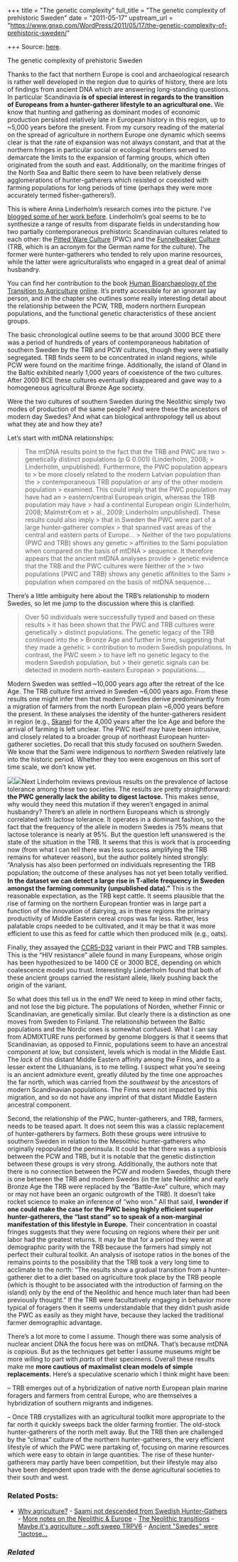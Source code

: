 +++
title = "The genetic complexity"
full_title = "The genetic complexity of prehistoric Sweden"
date = "2011-05-17"
upstream_url = "https://www.gnxp.com/WordPress/2011/05/17/the-genetic-complexity-of-prehistoric-sweden/"

+++
Source: [here](https://www.gnxp.com/WordPress/2011/05/17/the-genetic-complexity-of-prehistoric-sweden/).

The genetic complexity of prehistoric Sweden

Thanks to the fact that northern Europe is cool and archaeological research is rather well developed in the region due to quirks of history, there are lots of findings from ancient DNA which are answering long-standing questions. In particular Scandinavia **is of special interest in regards to the transition of Europeans from a hunter-gatherer lifestyle to an agricultural one.** We know that hunting and gathering as dominant modes of economic production persisted relatively late in European history in this region, up to \~5,000 years before the present. From my cursory reading of the material on the spread of agriculture in northern Europe one dynamic which seems clear is that the rate of expansion was not always constant, and that at the northern fringes in particular social or ecological frontiers served to demarcate the limits to the expansion of farming groups, which often originated from the south and east. Additionally, on the maritime fringes of the North Sea and Baltic there seem to have been relatively dense agglomerations of hunter-gatherers which resisted or coexisted with farming populations for long periods of time (perhaps they were more accurately termed fisher-gatherers!).

This is where Anna Linderholm’s research comes into the picture. I’ve [blogged some of her work before](http://blogs.discovermagazine.com/gnxp/2010/04/ancient-swedes-were-lactose-intolerant/). Linderholm’s goal seems to be to synthesize a range of results from disparate fields in understanding how two partially contemporaneous prehistoric Scandinavian cultures related to each other: the [Pitted Ware Culture](https://en.wikipedia.org/wiki/Pitted_Ware_culture) (PWC) and the [Funnelbeaker Culture](https://en.wikipedia.org/wiki/Funnelbeaker_culture) (TRB, which is an acronym for the German name for the culture). The former were hunter-gatherers who tended to rely upon marine resources, while the latter were agriculturalists who engaged in a great deal of animal husbandry.

You can find her contribution to the book [Human Bioarchaeology of the Transition to Agriculture](https://www.amazon.com/exec/obidos/ASIN/0470747307/geneexpressio-20) [online](http://onlinelibrary.wiley.com/doi/10.1002/9780470670170.ch16/summary). It’s pretty accessible for an ignorant lay person, and in the chapter she outlines some really interesting detail about the relationship between the PCW, TRB, modern northern European populations, and the functional genetic characteristics of these ancient groups.

  
The basic chronological outline seems to be that around 3000 BCE there was a period of hundreds of years of contemporaneous habitation of southern Sweden by the TRB and PCW cultures, though they were spatially segregated. TRB finds seem to be concentrated in inland regions, while PCW were found on the maritime fringe. Additionally, the island of Oland in the Baltic exhibited nearly 1,000 years of coexistence of the two cultures. After 2000 BCE these cultures eventually disappeared and gave way to a homogeneous agricultural Bronze Age society.

Were the two cultures of southern Sweden during the Neolithic simply two modes of production of the same people? And were these the ancestors of modern day Swedes? And what can biological anthropology tell us about what they ate and how they ate?

Let’s start with mtDNA relationships:

> The mtDNA results point to the fact that the TRB and PWC are two > genetically distinct populations (p G 0.001) (Linderholm, 2008; > Linderholm, unpublished). Furthermore, the PWC population appears to > be more closely related to the modern Latvian population than the > contemporaneous TRB population or any of the other modern population > examined. This could imply that the PWC population may have had an > eastern/central European origin, whereas the TRB population may have > had a continental European origin (Linderholm, 2008; Malmstr€om et > al., 2009; Linderholm unpublished). These results could also imply > that in Sweden the PWC were part of a large hunter-gatherer complex > that spanned vast areas of the central and eastern parts of Europe… >
> Neither of the two populations (PWC and TRB) shows any genetic > afﬁnities to the Sami population when compared on the basis of mtDNA > sequence. It therefore appears that the ancient mtDNA analyses provide > genetic evidence that the TRB and the PWC cultures were Neither of the > two populations (PWC and TRB) shows any genetic afﬁnities to the Sami > population when compared on the basis of mtDNA sequence….

There’s a little ambiguity here about the TRB’s relationship to modern Swedes, so let me jump to the discussion where this is clarified:

> Over 50 individuals were successfully typed and based on these results > it has been shown that the PWC and TRB cultures were genetically > distinct populations. The genetic legacy of the TRB continued into the > Bronze Age and further in time, suggesting that they made a genetic > contribution to modern Swedish populations. In contrast, the PWC seem > to have left no genetic legacy to the modern Swedish population, but > their genetic signals can be detected in modern north-eastern European > populations…..

Modern Sweden was settled \~10,000 years ago after the retreat of the Ice Age. The TRB culture first arrived in Sweden \~6,000 years ago. From these results one might infer then that modern Swedes derive predominantly from a migration of farmers from the north European plain \~6,000 years before the present. In these analyses the identity of the hunter-gatherers resident in region (e.g., [Skane](https://en.wikipedia.org/wiki/Scania)) for the 4,000 years after the Ice Age and before the arrival of farming is left unclear. The PWC itself may have been intrusive, and closely related to a broader group of northeast European hunter-gatherer societies. Do recall that this study focused on southern Sweden. We know that the Sami were indigenous to *northern* Sweden relatively late into the historic period. Whether they too were exogenous on this sort of time scale, we don’t know yet.

[![](https://i0.wp.com/blogs.discovermagazine.com/gnxp/files/2011/05/tall.png?resize=300%2C212)![](https://i0.wp.com/blogs.discovermagazine.com/gnxp/files/2011/05/tall.png?resize=300%2C212)](https://i0.wp.com/blogs.discovermagazine.com/gnxp/files/2011/05/tall.png)Next Linderholm reviews previous results on the prevalence of lactose tolerance among these two societies. The results are pretty straightforward: **the PWC generally lack the ability to digest lactose.** This makes sense, why would they need this mutation if they weren’t engaged in animal husbandry? There’s an allele in northern Europeans which is strongly correlated with lactose tolerance. It operates in a dominant fashion, so the fact that the frequency of the allele in modern Swedes is 75% means that lactose tolerance is nearly at 95%. But the question left unanswered is the state of the situation in the TRB. It seems that this is work that is proceeding now (from what I can tell there was less success amplifying the TRB remains for whatever reason), but the author politely hinted strongly: “Analysis has also been performed on individuals representing the TRB population; the outcome of these analyses has not yet been totally veriﬁed. **In the dataset we can detect a large rise in T-allele frequency in Sweden amongst the farming community (unpublished data).”** This is the reasonable expectation, as the TRB kept cattle. It seems plausible that the rise of farming on the northern European frontier was in large part a function of the innovation of dairying, as in these regions the primary productivity of Middle Eastern cereal crops was far less. Rather, less palatable crops needed to be cultivated, and it may be that it was more efficient to use this as feed for cattle which then produced milk (e.g., oats).

Finally, they assayed the [CCR5-D32](https://en.wikipedia.org/wiki/CCR5) variant in their PWC and TRB samples. This is the “HIV resistance” allele found in many Europeans, whose origin has been hypothesized to be 1400 CE or 3000 BCE, depending on which coalescence model you trust. Interestingly Linderholm found that both of these ancient groups carried the resistant allele, likely pushing back the origin of the variant.

So what does this tell us in the end? We need to keep in mind other facts, and not lose the big picture. The populations of Norden, whether Finnic or Scandinavian, are genetically similar. But clearly there is a distinction as one moves from Sweden to Finland. The relationship between the Baltic populations and the Nordic ones is somewhat confused. What I can say from ADMIXTURE runs performed by genome bloggers is that it seems that Scandinavian, as opposed to Finnic, populations seem to have an ancestral component at low, but consistent, levels which is modal in the Middle East. The *lack* of this distant Middle Eastern affinity among the Finns, and to a lesser extent the Lithuanians, is to me telling. I suspect what you’re seeing is an ancient admixture event, greatly diluted by the time one approaches the far north, which was carried from the *southwest* by the ancestors of modern Scandinavian populations. The Finns were not impacted by this migration, and so do not have any imprint of that distant Middle Eastern ancestral component.

Second, the relationship of the PWC, hunter-gatherers, and TRB, farmers, needs to be teased apart. It does not seem this was a classic replacement of hunter-gatherers by farmers. Both these groups were intrusive to southern Sweden in relation to the Mesolithic hunter-gatherers who originally repopulated the peninsula. It could be that there was a symbiosis between the PCW and TRB, but it is notable that the genetic distinction between these groups is very strong. Additionally, the authors note that there is no connection between the PCW and modern Swedes, though there is one between the TRB and modern Swedes (in the late Neolithic and early Bronze Age the TRB were replaced by the “Battle-Axe” culture, which may or may not have been an organic outgrowth of the TRB). It doesn’t take rocket science to make an inference of “who won.” All that said, **I wonder if one could make the case for the PWC being highly efficient superior hunter-gatherers, the “last stand” so to speak of a non-marginal manifestation of this lifestyle in Europe.** Their concentration in coastal fringes suggests that they were focusing on regions where their per unit labor had the greatest returns. It may be that for a period they were at demographic parity with the TRB because the farmers had simply not perfect their cultural toolkit. An analysis of isotope ratios in the bones of the remains points to the possibility that the TRB took a very long time to acclimate to the north: “The results show a gradual transition from a hunter-gatherer diet to a diet based on agriculture took place by the TRB people (which is thought to be associated with the introduction of farming on the island) only by the end of the Neolithic and hence much later than had been previously thought.” If the TRB were facultatively engaging in behavior more typical of foragers then it seems understandable that they didn’t push aside the PWC as easily as they might have, because they lacked the traditional farmer demographic advantage.

There’s a lot more to come I assume. Though there was some analysis of nuclear ancient DNA the focus here was on mtDNA. That’s because mtDNA is copious. But as the techniques get better I assume museums might be more willing to part with *parts* of their specimens. Overall these results make me **more cautious of maximalist clean models of simple replacements.** Here’s a speculative scenario which I think might have been:

– TRB emerges out of a hybridization of native north European plain marine foragers and farmers from central Europe, who are themselves a hybridization of southern migrants and indigenes.

– Once TRB crystallizes with an agricultural toolkit more appropriate to the far north it quickly sweeps back the older farming frontier. The old-stock hunter-gatherers of the north melt away. But the TRB then are challenged by the “climax” culture of the northern hunter-gatherers, the very efficient lifestyle of which the PWC were partaking of, focusing on marine resources which were easy to obtain in large quantities. The rise of these hunter-gatherers may partly have been competition, but their lifestyle may also have been dependent upon trade with the dense agricultural societies to their south and west.

### Related Posts:

- [Why
  agriculture?](https://www.gnxp.com/WordPress/2007/02/02/why-agriculture/) - [Saami not descended from Swedish
  Hunter-Gathers](https://www.gnxp.com/WordPress/2009/09/24/saami-not-descended-from-swedish-hunter-gathers/) - [More notes on the Neolithic &
  Europe](https://www.gnxp.com/WordPress/2008/01/22/more-notes-on-the-neolithic-europe/) - [The Neolithic
  transitions](https://www.gnxp.com/WordPress/2008/01/24/the-neolithic-transitions/) - [Maybe it's agriculture - soft sweep
  TRPV6](https://www.gnxp.com/WordPress/2008/02/27/maybe-its-agriculture-soft-sweep-trpv6/) - [Ancient "Swedes" were
  "lactose…](https://www.gnxp.com/WordPress/2010/04/01/ancient-swedes-were-lactose-intolerant/)

### *Related*

[](https://www.addtoany.com/add_to/facebook?linkurl=https%3A%2F%2Fwww.gnxp.com%2FWordPress%2F2011%2F05%2F17%2Fthe-genetic-complexity-of-prehistoric-sweden%2F&linkname=The%20genetic%20complexity%20of%20prehistoric%20Sweden "Facebook")[](https://www.addtoany.com/add_to/twitter?linkurl=https%3A%2F%2Fwww.gnxp.com%2FWordPress%2F2011%2F05%2F17%2Fthe-genetic-complexity-of-prehistoric-sweden%2F&linkname=The%20genetic%20complexity%20of%20prehistoric%20Sweden "Twitter")[](https://www.addtoany.com/add_to/email?linkurl=https%3A%2F%2Fwww.gnxp.com%2FWordPress%2F2011%2F05%2F17%2Fthe-genetic-complexity-of-prehistoric-sweden%2F&linkname=The%20genetic%20complexity%20of%20prehistoric%20Sweden "Email")[](https://www.addtoany.com/share)
